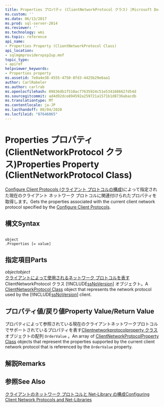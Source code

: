 ```yaml
---
title: Properties プロパティ (ClientNetworkProtocol クラス) |Microsoft Docs
ms.custom: ''
ms.date: 06/13/2017
ms.prod: sql-server-2014
ms.reviewer: ''
ms.technology: wmi
ms.topic: reference
api_name:
- Properties Property (ClientNetworkProtocol Class)
api_location:
- sqlmgmproviderxpsp2up.mof
topic_type:
- apiref
helpviewer_keywords:
- Properties property
ms.assetid: 7e0a4e38-4555-4750-8fd3-4425b29e6aa1
author: CarlRabeler
ms.author: carlrab
ms.openlocfilehash: 09836db1f510ac77635924c51e5341686627d54d
ms.sourcegitcommit: ad4d92dce894592a259721a1571b1d8736abacdb
ms.translationtype: MT
ms.contentlocale: ja-JP
ms.lasthandoff: 08/04/2020
ms.locfileid: "87646065"
---
```

# <a name="properties-property-clientnetworkprotocol-class"></a><span data-ttu-id="e4162-102">Properties プロパティ (ClientNetworkProtocol クラス)</span><span class="sxs-lookup"><span data-stu-id="e4162-102">Properties Property (ClientNetworkProtocol Class)</span></span>
  <span data-ttu-id="e4162-103">[Configure Client Protocols (クライアント プロトコルの構成)](https://technet.microsoft.com/library/ms181035.aspx)によって指定された現在のクライアント ネットワーク プロトコルに関連付けられたプロパティを取得します。</span><span class="sxs-lookup"><span data-stu-id="e4162-103">Gets the properties associated with the current client network protocol specified by the [Configure Client Protocols](https://technet.microsoft.com/library/ms181035.aspx).</span></span>  
  
## <a name="syntax"></a><span data-ttu-id="e4162-104">構文</span><span class="sxs-lookup"><span data-stu-id="e4162-104">Syntax</span></span>  
  
```  
  
object  
.Properties [= value]  
```  
  
## <a name="parts"></a><span data-ttu-id="e4162-105">指定項目</span><span class="sxs-lookup"><span data-stu-id="e4162-105">Parts</span></span>  
 <span data-ttu-id="e4162-106">*object*</span><span class="sxs-lookup"><span data-stu-id="e4162-106">*object*</span></span>  
 <span data-ttu-id="e4162-107">[クライアントによって使用されるネットワーク プロトコルを表す](clientnetworkprotocol-class.md) ClientNetworkProtocol クラス [!INCLUDE[ssNoVersion](../../../includes/ssnoversion-md.md)] オブジェクト。</span><span class="sxs-lookup"><span data-stu-id="e4162-107">A [ClientNetworkProtocol Class](clientnetworkprotocol-class.md) object that represents the network protocol used by the [!INCLUDE[ssNoVersion](../../../includes/ssnoversion-md.md)] client.</span></span>  
  
## <a name="property-valuereturn-value"></a><span data-ttu-id="e4162-108">プロパティ値/戻り値</span><span class="sxs-lookup"><span data-stu-id="e4162-108">Property Value/Return Value</span></span>  
 <span data-ttu-id="e4162-109">プロパティによって参照されている現在のクライアントネットワークプロトコルでサポートされているプロパティを表す[Clientnetworkprotocolproperty クラス](../clientnetworkprotocolproperty-class/clientnetworkprotocolproperty-class.md)オブジェクトの配列 `OrderValue` 。</span><span class="sxs-lookup"><span data-stu-id="e4162-109">An array of [ClientNetworkProtocolProperty Class](../clientnetworkprotocolproperty-class/clientnetworkprotocolproperty-class.md) objects that represent the properties supported by the current client network protocol that is referenced by the `OrderValue` property.</span></span>  
  
## <a name="remarks"></a><span data-ttu-id="e4162-110">解説</span><span class="sxs-lookup"><span data-stu-id="e4162-110">Remarks</span></span>  
  
## <a name="see-also"></a><span data-ttu-id="e4162-111">参照</span><span class="sxs-lookup"><span data-stu-id="e4162-111">See Also</span></span>  
 [<span data-ttu-id="e4162-112">クライアントのネットワーク プロトコルと Net-Library の構成</span><span class="sxs-lookup"><span data-stu-id="e4162-112">Configuring Client Network Protocols and Net-Libraries</span></span>](https://technet.microsoft.com/library/ms181035.aspx)  
  
  
